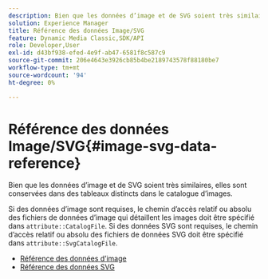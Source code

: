 ```yaml
---
description: Bien que les données d’image et de SVG soient très similaires, elles sont conservées dans des tableaux distincts dans le catalogue d’images.
solution: Experience Manager
title: Référence des données Image/SVG
feature: Dynamic Media Classic,SDK/API
role: Developer,User
exl-id: d43bf938-efed-4e9f-ab47-6581f8c587c9
source-git-commit: 206e4643e3926cb85b4be2189743578f88180be7
workflow-type: tm+mt
source-wordcount: '94'
ht-degree: 0%

---
```


# Référence des données Image/SVG{#image-svg-data-reference}

Bien que les données d’image et de SVG soient très similaires, elles sont conservées dans des tableaux distincts dans le catalogue d’images.

Si des données d’image sont requises, le chemin d’accès relatif ou absolu des fichiers de données d’image qui détaillent les images doit être spécifié dans `attribute::CatalogFile`. Si des données SVG sont requises, le chemin d’accès relatif ou absolu des fichiers de données SVG doit être spécifié dans `attribute::SvgCatalogFile`.

* [Référence des données d’image](c-image-data-reference/c-image-data-reference.md)
* [Référence des données SVG](c-svg-data-reference/c-svg-data-reference.md)
